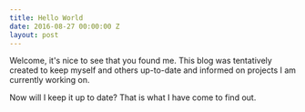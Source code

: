 ```yaml
---
title: Hello World
date: 2016-08-27 00:00:00 Z
layout: post
---
```


Welcome, it's nice to see that you found me. 
This blog was tentatively created to keep myself and others up-to-date and informed on projects I am currently working on.

Now will I keep it up to date? That is what I have come to find out.  
